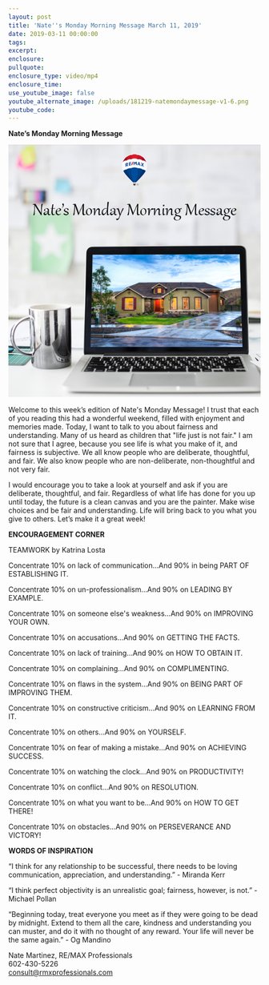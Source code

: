 ```yaml
---
layout: post
title: 'Nate''s Monday Morning Message March 11, 2019'
date: 2019-03-11 00:00:00
tags:
excerpt:
enclosure:
pullquote:
enclosure_type: video/mp4
enclosure_time:
use_youtube_image: false
youtube_alternate_image: /uploads/181219-natemondaymessage-v1-6.png
youtube_code:
---
```


**Nate’s Monday Morning Message**

![](/uploads/181219-natemondaymessage-v1-6.png)

Welcome to this week’s edition of Nate's Monday Message! I trust that each of you reading this had a wonderful weekend, filled with enjoyment and memories made. Today, I want to talk to you about fairness and understanding. Many of us heard as children that "life just is not fair." I am not sure that I agree, because you see life is what you make of it, and fairness is subjective. We all know people who are deliberate, thoughtful, and fair. We also know people who are non-deliberate, non-thoughtful and not very fair.

I would encourage you to take a look at yourself and ask if you are deliberate, thoughtful, and fair. Regardless of what life has done for you up until today, the future is a clean canvas and you are the painter. Make wise choices and be fair and understanding. Life will bring back to you what you give to others. Let’s make it a great week!

**ENCOURAGEMENT CORNER**

TEAMWORK by Katrina Losta 

Concentrate 10% on lack of communication…And 90% in being PART OF ESTABLISHING IT. 

Concentrate 10% on un-professionalism…And 90% on LEADING BY EXAMPLE.

Concentrate 10% on someone else's weakness…And 90% on IMPROVING YOUR OWN.

Concentrate 10% on accusations…And 90% on GETTING THE FACTS. 

Concentrate 10% on lack of training…And 90% on HOW TO OBTAIN IT. 

Concentrate 10% on complaining…And 90% on COMPLIMENTING. 

Concentrate 10% on flaws in the system…And 90% on BEING PART OF IMPROVING THEM. 

Concentrate 10% on constructive criticism…And 90% on LEARNING FROM IT. 

Concentrate 10% on others…And 90% on YOURSELF. 

Concentrate 10% on fear of making a mistake…And 90% on ACHIEVING SUCCESS.

Concentrate 10% on watching the clock…And 90% on PRODUCTIVITY! 

Concentrate 10% on conflict…And 90% on RESOLUTION. 

Concentrate 10% on what you want to be…And 90% on HOW TO GET THERE!

Concentrate 10% on obstacles…And 90% on PERSEVERANCE AND VICTORY!

**WORDS OF INSPIRATION**

“I think for any relationship to be successful, there needs to be loving communication, appreciation, and understanding.” - Miranda Kerr

“I think perfect objectivity is an unrealistic goal; fairness, however, is not.” - Michael Pollan

“Beginning today, treat everyone you meet as if they were going to be dead by midnight. Extend to them all the care, kindness and understanding you can muster, and do it with no thought of any reward. Your life will never be the same again.” - Og Mandino

Nate Martinez, RE/MAX Professionals<br>602-430-5226<br>consult@rmxprofessionals.com